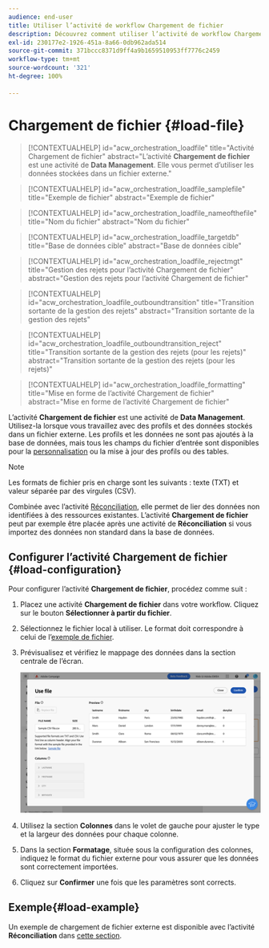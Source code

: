 ```yaml
---
audience: end-user
title: Utiliser l’activité de workflow Chargement de fichier
description: Découvrez comment utiliser l’activité de workflow Chargement de fichier.
exl-id: 230177e2-1926-451a-8a66-0db962ada514
source-git-commit: 371bccc8371d9ff4a9b1659510953ff7776c2459
workflow-type: tm+mt
source-wordcount: '321'
ht-degree: 100%

---
```


# Chargement de fichier {#load-file}

>[!CONTEXTUALHELP]
>id="acw_orchestration_loadfile"
>title="Activité Chargement de fichier"
>abstract="L’activité **Chargement de fichier** est une activité de **Data Management**. Elle vous permet d’utiliser les données stockées dans un fichier externe."

>[!CONTEXTUALHELP]
>id="acw_orchestration_loadfile_samplefile"
>title="Exemple de fichier"
>abstract="Exemple de fichier"

>[!CONTEXTUALHELP]
>id="acw_orchestration_loadfile_nameofthefile"
>title="Nom du fichier"
>abstract="Nom du fichier"

>[!CONTEXTUALHELP]
>id="acw_orchestration_loadfile_targetdb"
>title="Base de données cible"
>abstract="Base de données cible"

>[!CONTEXTUALHELP]
>id="acw_orchestration_loadfile_rejectmgt"
>title="Gestion des rejets pour l’activité Chargement de fichier"
>abstract="Gestion des rejets pour l’activité Chargement de fichier"

>[!CONTEXTUALHELP]
>id="acw_orchestration_loadfile_outboundtransition"
>title="Transition sortante de la gestion des rejets"
>abstract="Transition sortante de la gestion des rejets"

>[!CONTEXTUALHELP]
>id="acw_orchestration_loadfile_outboundtransition_reject"
>title="Transition sortante de la gestion des rejets (pour les rejets)"
>abstract="Transition sortante de la gestion des rejets (pour les rejets)"

>[!CONTEXTUALHELP]
>id="acw_orchestration_loadfile_formatting"
>title="Mise en forme de l’activité Chargement de fichier"
>abstract="Mise en forme de l’activité Chargement de fichier"

L’activité **Chargement de fichier** est une activité de **Data Management**. Utilisez-la lorsque vous travaillez avec des profils et des données stockés dans un fichier externe. Les profils et les données ne sont pas ajoutés à la base de données, mais tous les champs du fichier d’entrée sont disponibles pour la [personnalisation](../../personalization/gs-personalization.md) ou la mise à jour des profils ou des tables.

>[!NOTE]
>Les formats de fichier pris en charge sont les suivants : texte (TXT) et valeur séparée par des virgules (CSV).

Combinée avec l’activité [Réconciliation](reconciliation.md), elle permet de lier des données non identifiées à des ressources existantes. L’activité **Chargement de fichier** peut par exemple être placée après une activité de **Réconciliation** si vous importez des données non standard dans la base de données.

## Configurer l’activité Chargement de fichier {#load-configuration}

Pour configurer l’activité **Chargement de fichier**, procédez comme suit :

1. Placez une activité **Chargement de fichier** dans votre workflow. Cliquez sur le bouton **Sélectionner à partir du fichier**.

1. Sélectionnez le fichier local à utiliser. Le format doit correspondre à celui de l’[exemple de fichier](../../audience/file-audience.md#sample-file).

1. Prévisualisez et vérifiez le mappage des données dans la section centrale de l’écran.

   ![](../assets/load-file.png)

1. Utilisez la section **Colonnes** dans le volet de gauche pour ajuster le type et la largeur des données pour chaque colonne.

1. Dans la section **Formatage**, située sous la configuration des colonnes, indiquez le format du fichier externe pour vous assurer que les données sont correctement importées.

1. Cliquez sur **Confirmer** une fois que les paramètres sont corrects.

## Exemple{#load-example}

Un exemple de chargement de fichier externe est disponible avec l’activité **Réconciliation** dans [cette section](reconciliation.md#reconciliation-example).
